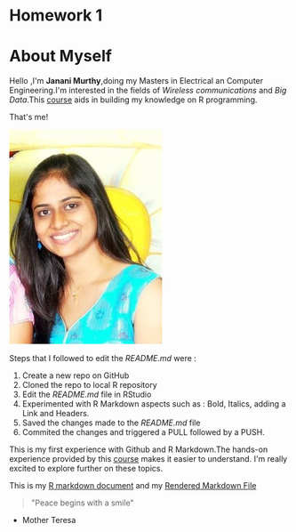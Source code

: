 # Homework 1
# About Myself
Hello ,I'm **Janani Murthy**,doing my Masters in Electrical an Computer Engineering.I'm interested in the fields of *Wireless communications* and *Big Data*.This [course](https://github.com/STAT545-UBC) aids in building my knowledge on R programming.

That's me!

![That's me!](https://github.com/jmurthy12/STAT545-hw-murthy-janani/blob/master/hw01/Janani_Murthy.jpg)

Steps that I followed to edit the *README.md* were :
1. Create a new repo on GitHub
2. Cloned the repo to local  R repository
3. Edit the *README.md* file in RStudio
4. Experimented with R Markdown aspects such as : Bold, Italics, adding a Link and Headers.
5. Saved the changes made to the *README.md* file
6. Commited the changes and triggered a PULL followed by a PUSH.

This is my first experience with Github and R Markdown.The hands-on experience provided by this [course](https://github.com/STAT545-UBC) makes it easier to understand. I'm really excited to explore further on these topics. 

This is my [R markdown document](https://github.com/jmurthy12/STAT545-hw-murthy-janani/blob/master/hw01/hw01_gapminder.Rmd) and my [Rendered Markdown File](https://github.com/jmurthy12/STAT545-hw-murthy-janani/blob/master/hw01/hw01_gapminder.md)


> "Peace begins with a smile"
   - Mother Teresa
